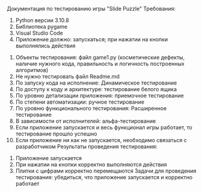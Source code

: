 Документация по тестированию игры "Slide Puzzle"
Требования:
1.	Python версии 3.10.8
2.	Библиотека pygame
3.	Visual Studio Code
4.	Приложение должно: запускаться; при нажатии на кнопки выполнялись действия
1) Объекты тестирования: файл game1.py (косметические дефекты, наличие нужного кода, правильность и логичность построенных алгоритмов)
2) Не нужно тестировать файл Readme.md
3) По запуску кода на исполнение: Динамическое тестирование
4) По доступу к коду и архитектуре: тестирование белого ящика
5) По уровню детализации приложения: приемочное тестирование
6) По степени автоматизации: ручное тестирование
7) По уровню функционального тестирования: Расширенное тестирование
8) В зависимости от исполнителей: альфа-тестирование
9) Если приложение запускается и весь функционал игры работает, то тестирование прошло успешно
10) Если приложение ни как не запускается, необходимо связаться с разработчиком
Результаты проведения тестирования:
1.	Приложение запускается
2.	При нажатии на кнопки корректно выполняются действия
3.	Плитки с цифрами корректно перемещаются
Задачи для проведения тестирования: убедиться, что приложение запускается и корректно работает 
